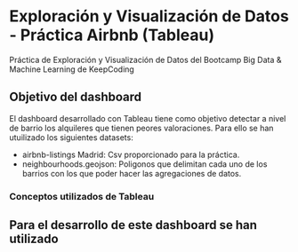 # Exploración y Visualización de Datos - Práctica Airbnb (Tableau)
Práctica de Exploración y Visualización de Datos del Bootcamp Big Data &amp; Machine Learning de KeepCoding

## Objetivo del dashboard
El dashboard desarrollado con Tableau tiene como objetivo detectar a nivel de barrio los alquileres que tienen peores valoraciones. Para ello se han utuilizado los siguientes datasets:
- airbnb-listings Madrid: Csv proporcionado para la práctica.
- neighbourhoods.geojson: Poligonos que delimitan cada uno de los barrios con los que poder hacer las agregaciones de datos.

### Conceptos utilizados de Tableau

Para el desarrollo de este dashboard se han utilizado
-

